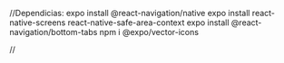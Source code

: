 //Dependicias:
expo install @react-navigation/native
expo install react-native-screens react-native-safe-area-context
expo install @react-navigation/bottom-tabs
npm i @expo/vector-icons

//
